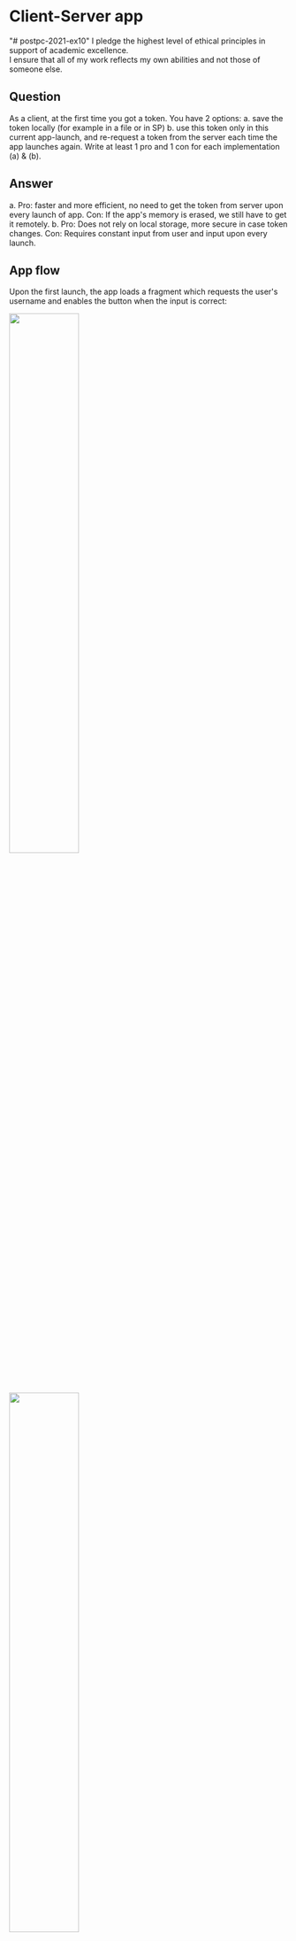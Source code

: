 
# Client-Server app

"# postpc-2021-ex10" 
I pledge the highest level of ethical principles in support of academic excellence.  
I ensure that all of my work reflects my own abilities and not those of someone else.

## Question
As a client, at the first time you got a token. You have 2 options:
a. save the token locally (for example in a file or in SP)
b. use this token only in this current app-launch, and re-request a token from the server each time the app launches again.
Write at least 1 pro and 1 con for each implementation (a) & (b).
## Answer
a. Pro: faster and more efficient, no need to get the token from server upon every launch of app.
   Con: If the app's memory is erased, we still have to get it remotely.
b. Pro: Does not rely on local storage, more secure in case token changes.
   Con: Requires constant input from user and input upon every launch.
   

## App flow
Upon the first launch, the app loads a fragment which requests the user's username and enables the button when the input is correct:

<img src="screenshots/step_1_a.png" width="50%" height="50%">
<img src="screenshots/step_1_b.png" width="50%" height="50%">

Upon click, we show a circular progress indicator until we have received the token from the server:

<img src="screenshots/step_1_c.png" width="50%" height="50%">


When we have our token, we navigate forward to a fragment which displays the user's info.
If the app was already launched in the past, we have a saved token in SharedPreferences and we will navigate directly into this fragment upon
launch.

<img src="screenshots/step_2_a.png" width="50%" height="50%">

If user click on the edit button, we navigate to a fragment which enables him to edit his current "pretty_name" and image:

<img src="screenshots/step_3_a.png" width="50%" height="50%">
<img src="screenshots/step_3_b.png" width="50%" height="50%">

Upon successful edit and POST to the server, we navigate back to the previous fragment, now showing the most updated information:

<img src="screenshots/step_3_c.png" width="50%" height="50%">

